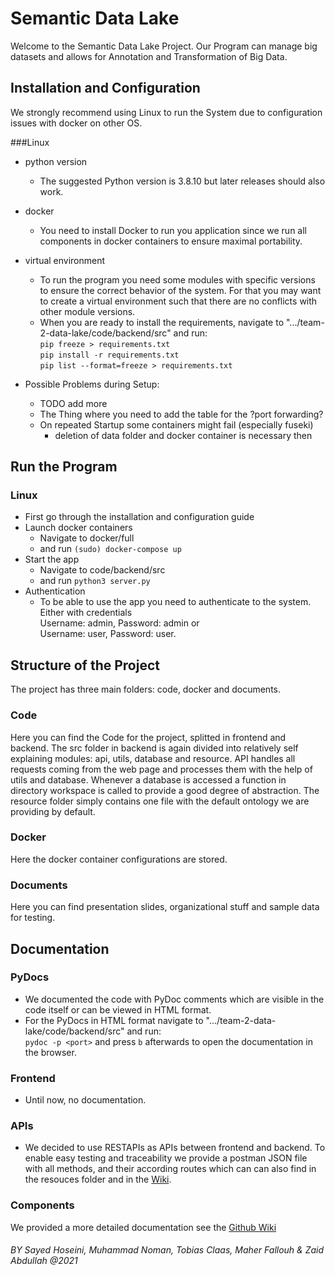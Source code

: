# Semantic Data Lake

Welcome to the Semantic Data Lake Project. Our Program can manage big datasets and allows for Annotation and Transformation
of Big Data.

## Installation and Configuration
We strongly recommend using Linux to run the System due to configuration issues with docker on other OS.

###Linux
* python version
  * The suggested Python version is 3.8.10 but later releases should also work.
* docker
  * You need to install Docker to run you application since we run all components in docker containers to ensure maximal portability.
* virtual environment
  * To run the program you need some modules with specific versions to ensure the correct behavior of the system.
  For that you may want to create a virtual environment such that there are no conflicts with other module versions.
  * When you are ready to install the requirements, navigate to ".../team-2-data-lake/code/backend/src" and run:\
    `pip freeze > requirements.txt` \
    `pip install -r requirements.txt` \
    `pip list --format=freeze > requirements.txt`

* Possible Problems during Setup:
  * TODO add more
  * The Thing where you need to add the table for the ?port forwarding?
  * On repeated Startup some containers might fail (especially fuseki)
    * deletion of data folder and docker container is necessary then

## Run the Program
### Linux
* First go through the installation and configuration guide
* Launch docker containers
  * Navigate to docker/full
  * and run `(sudo) docker-compose up`
* Start the app
  * Navigate to code/backend/src
  * and run `python3 server.py`
* Authentication
  * To be able to use the app you need to authenticate to the system. Either with credentials \
    Username: admin, Password: admin or \
    Username: user, Password: user.

## Structure of the Project
The project has three main folders: code, docker and documents.

### Code
Here you can find the Code for the project, splitted in frontend and backend. The src folder in backend is again divided
into relatively self explaining modules: api, utils, database and resource. API handles all requests coming from
the web page and processes them with the help of utils and database. Whenever a database is accessed a function
in directory workspace is called to provide a good degree of abstraction. The resource folder simply contains one file
with the default ontology we are providing by default.

### Docker
Here the docker container configurations are stored.

### Documents
Here you can find presentation slides, organizational stuff and sample data for testing.

## Documentation

### PyDocs
* We documented the code with PyDoc comments which are visible in the code itself or can be viewed in HTML format.
* For the PyDocs in HTML format navigate to ".../team-2-data-lake/code/backend/src" and run: \
 `pydoc -p <port>`  and press `b` afterwards to open the documentation in the browser.

### Frontend
* Until now, no documentation.

### APIs
* We decided to use RESTAPIs as APIs between frontend and backend. To enable easy testing and traceability we provide a
  postman JSON file with all methods, and their according routes which can can also find in the resouces folder 
  and in the [Wiki](https://git.rwth-aachen.de/lab-semantic-data-integration-2021/team-2-data-lake/-/wikis/home).

### Components
We provided a more detailed documentation see the [Github Wiki](https://git.rwth-aachen.de/lab-semantic-data-integration-2021/team-2-data-lake/-/wikis/home)



###### BY Sayed Hoseini, Muhammad Noman, Tobias Claas, Maher Fallouh & Zaid Abdullah @2021
